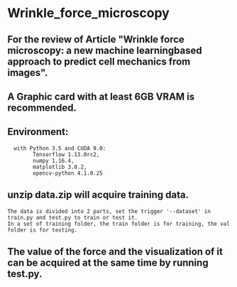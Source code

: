 # Wrinkle_force_microscopy
## For the review of Article "Wrinkle force microscopy: a new machine learningbased approach to predict cell mechanics from images".
## A Graphic card with at least 6GB VRAM is recommended.
## Environment:
      with Python 3.5 and CUDA 9.0:
            Tensorflow 1.13.0rc2,
            numpy 1.16.4,
            matplotlib 3.0.2,
            opencv-python 4.1.0.25
## unzip data.zip will acquire training data.
    The data is divided into 2 parts, set the trigger '--dataset' in train.py and test.py to train or test it.
    In a set of training folder, the train folder is for training, the val folder is for testing. 
## The value of the force and the visualization of it can be acquired at the same time by running test.py.
